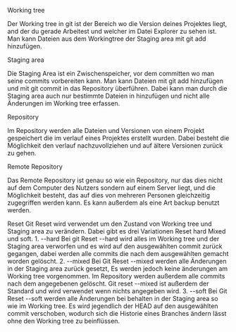 Working tree

Der Working tree in git ist der Bereich wo die Version deines Projektes liegt, and der du gerade Arbeitest und welcher im Datei Explorer zu sehen ist. Man kann Dateien aus dem Workingtree der Staging area mit git add hinzufügen.

Staging area

Die Staging Area ist ein Zwischenspeicher, vor dem committen wo man seine commits vorbereiten kann. Man kann Dateien mit git add hinzufügen und mit git commit in das Repository überführen. Dabei kann man durch die Staging area auch nur bestimmte Dateien in hinzufügen und nicht alle Änderungen im Working tree erfassen.  

Repository

Im Repository werden alle Dateien und Versionen von einem Projekt gespeichert die im verlauf eines Projektes erstellt wurden. Dabei besteht die Möglichkeit den verlauf nachzuvollziehen und auf ältere Versionen zurück zu gehen.

Remote Repository

Das Remote Repository ist genau so wie ein Repository, nur das dies nicht auf dem Computer des Nutzers sondern auf einem Server liegt, und die Möglichkeit besteht, das auf dies von mehreren Personen gleichzeitig zugegriffen werden kann. Es kann außerdem als eine Art backup benutzt werden. 

Reset 
Git Reset wird verwendet um den Zustand von Working tree und Staging area zu verändern. Dabei gibt es drei Variationen Reset hard Mixed und soft.
	1. --hard
	Bei git Reset --hard wird alles im Working tree und der Staging area verworfen und es wird auf den 	ausgewählten commit zurück gegangen, dabei werden alle commits die nach dem ausgewählten gemacht worden 	gelöscht.
	2. --mixed
	Bei Git Reset --mixed werden alle Änderungen in der Staging area zurück gesetzt, Es werden jedoch keine 	änderungen am Working tree vorgenommen. Im Repository werden außerdem alle commits nach dem angegebenen 	gelöscht. Git reset --mixed ist außerdem der Standard und wird verwendet wenn nichts angegeben wird.
	3. --soft
	Bei Git Reset --soft werden alle Änderungen bei behalten in der Staging area so wie im Working tree. Es wird 	jegendlich der HEAD auf den ausgewählten commit verschoben, wodurch sich die Historie eines Branches ändern 	lässt ohne den Working tree zu beinflüssen.
